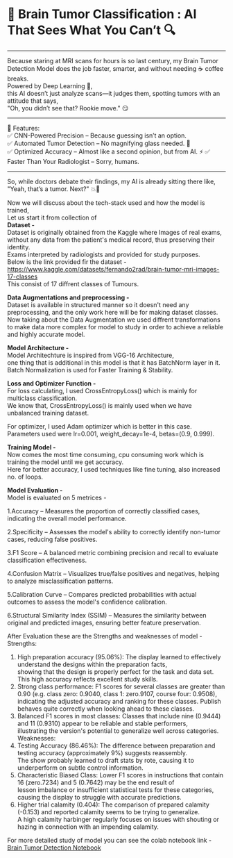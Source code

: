 # 🧠 Brain Tumor Classification : AI That Sees What You Can’t 🔍  
---
Because staring at MRI scans for hours is so last century, my Brain Tumor Detection Model does the job faster, smarter, and without needing ☕ coffee breaks.  
Powered by Deep Learning 🤖,  
this AI doesn’t just analyze scans—it judges them, spotting tumors with an attitude that says,  
"Oh, you didn’t see that? Rookie move." 😏

---
🔬 Features:  
✅ CNN-Powered Precision – Because guessing isn’t an option.  
✅ Automated Tumor Detection – No magnifying glass needed. 🔎  
✅ Optimized Accuracy – Almost like a second opinion, but from AI. ⚡ 
✅ Faster Than Your Radiologist – Sorry, humans.  

---
So, while doctors debate their findings, my AI is already sitting there like, "Yeah, that’s a tumor. Next?" 💥🚀  

Now we will discuss about the tech-stack used and how the model is trained,  
Let us start it from collection of  
**Dataset -**   
Dataset is originally obtained from the Kaggle where Images of real exams, without any data from the patient's medical record, thus preserving their identity.  
Exams interpreted by radiologists and provided for study purposes.  
Below is the link provided fir the dataset - https://www.kaggle.com/datasets/fernando2rad/brain-tumor-mri-images-17-classes  
This consist of 17 diffrent classes of Tumours.  

**Data Augmentations and preprocessing -**   
Dataset is available in structured manner so it doesn't need any preprocessing, and the only work here will be for making dataset classes.  
Now taking about the Data Augmentation we used diffrent transformations to make data more complex for model to study in order to achieve a reliable and highly accurate model.  

**Model Architecture -**  
Model Architechture is inspired from VGG-16 Architecture,  
one thing that is additional in this model is that it has BatchNorm layer in it.  
Batch Normalization is used for Faster Training & Stability.  
  
**Loss and Optimizer Function -**  
For loss calculating, I used CrossEntropyLoss() which is mainly for multiclass classification.  
We know that, CrossEntropyLoss() is mainly used when we have unbalanced training dataset.  
  
For optimizer, I used Adam optimizer which is better in this case.  
Parameters used were lr=0.001, weight_decay=1e-4, betas=(0.9, 0.999).  
  
**Training Model -**  
Now comes the most time consuming, cpu consuming work which is training the model until we get accuracy.  
Here for better accuracy, I used techniques like fine tuning, also increased no. of loops.  
  
**Model Evaluation -**  
Model is evaluated on 5 metrices -  
  
1.Accuracy – Measures the proportion of correctly classified cases, indicating the overall model performance.  

2.Specificity – Assesses the model's ability to correctly identify non-tumor cases, reducing false positives.  

3.F1 Score – A balanced metric combining precision and recall to evaluate classification effectiveness.  

4.Confusion Matrix – Visualizes true/false positives and negatives, helping to analyze misclassification patterns.  

5.Calibration Curve – Compares predicted probabilities with actual outcomes to assess the model's confidence calibration.  

6.Structural Similarity Index (SSIM) – Measures the similarity between original and predicted images, ensuring better feature preservation.  

After Evaluation these are the Strengths and weaknesses of model -  
Strengths:  
1.	High preparation accuracy (95.06%): The display learned to effectively understand the designs within the preparation facts,  
    showing that the design is properly perfect for the task and data set. This high accuracy reflects excellent study skills.  
2.	Strong class performance: F1 scores for several classes are greater than 0.90 (e.g. class zero: 0.9040, class 1: zero.9107, course four: 0.9508),  
    indicating the adjusted accuracy and ranking for these classes. Publish behaves quite correctly when looking ahead to these classes.  
3.	Balanced F1 scores in most classes: Classes that include nine (0.9444) and 11 (0.9310) appear to be reliable and stable performers,  
    illustrating the version's potential to generalize well across categories.  
Weaknesses:  
1.	Testing Accuracy (86.46%): The difference between preparation and testing accuracy (approximately 9%) suggests reassembly.  
    The show probably learned to draft stats by rote, causing it to underperform on subtle control information.  
2.	Characteristic Biased Class: Lower F1 scores in instructions that contain 16 (zero.7234) and 5 (0.7642) may be the end result of  
    lesson imbalance or insufficient statistical tests for these categories, causing the display to struggle with accurate predictions.  
3.	Higher trial calamity (0.404): The comparison of prepared calamity (-0.153) and reported calamity seems to be trying to generalize.  
    A high calamity harbinger regularly focuses on issues with shouting or hazing in connection with an impending calamity.  

For more detailed study of model you can see the colab notebook link - 
[Brain Tumor Detection Notebook](https://colab.research.google.com/drive/1_RybqqdYU0vu34HJC6fGXTkbgAK9soUh?usp=sharing)
